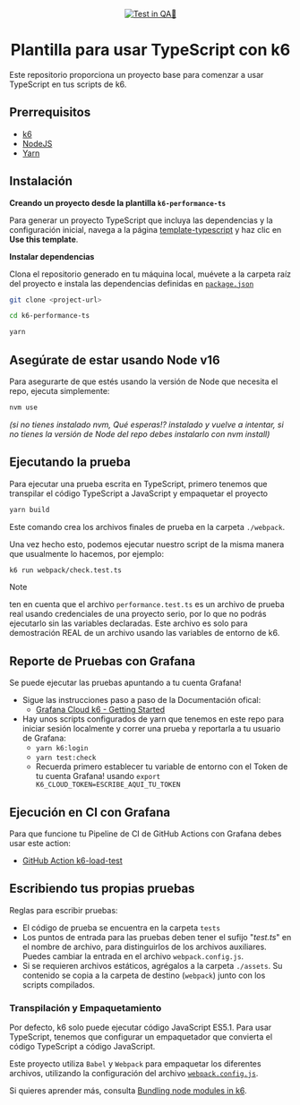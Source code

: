 <div align="center">

[![Test in QA🧪](https://github.com/upex-galaxy/k6-performance-ts/actions/workflows/test.yml/badge.svg)](https://github.com/upex-galaxy/k6-performance-ts/actions/workflows/test.yml)

# Plantilla para usar TypeScript con k6
</div>

Este repositorio proporciona un proyecto base para comenzar a usar TypeScript en tus scripts de k6.

## Prerrequisitos

- [k6](https://k6.io/docs/getting-started/installation)
- [NodeJS](https://nodejs.org/en/download/)
- [Yarn](https://yarnpkg.com/getting-started/install)

## Instalación

**Creando un proyecto desde la plantilla `k6-performance-ts`**

Para generar un proyecto TypeScript que incluya las dependencias y la configuración inicial, navega a la página [template-typescript](https://github.com/k6io/template-typescript) y haz clic en **Use this template**.

**Instalar dependencias**

Clona el repositorio generado en tu máquina local, muévete a la carpeta raíz del proyecto e instala las dependencias definidas en [`package.json`](./package.json)

```bash
git clone <project-url>
```
```bash
cd k6-performance-ts
```
```bash
yarn
```

## Asegúrate de estar usando Node v16
Para asegurarte de que estés usando la versión de Node que necesita el repo, ejecuta simplemente:
```bash
nvm use
```
*(si no tienes instalado nvm, Qué esperas!? instalado y vuelve a intentar, si no tienes la versión de Node del repo debes instalarlo con nvm install)*


## Ejecutando la prueba

Para ejecutar una prueba escrita en TypeScript, primero tenemos que transpilar el código TypeScript a JavaScript y empaquetar el proyecto

```bash
yarn build
```

Este comando crea los archivos finales de prueba en la carpeta `./webpack`.

Una vez hecho esto, podemos ejecutar nuestro script de la misma manera que usualmente lo hacemos, por ejemplo:

```bash
k6 run webpack/check.test.ts
```

> [!NOTE]
> ten en cuenta que el archivo `performance.test.ts` es un archivo de prueba real usando credenciales de una proyecto serio, por lo que no podrás ejecutarlo sin las variables declaradas. Este archivo es solo para demostración REAL de un archivo usando las variables de entorno de k6.

## Reporte de Pruebas con Grafana
Se puede ejecutar las pruebas apuntando a tu cuenta Grafana!
- Sigue las instrucciones paso a paso de la Documentación ofical:
    - [Grafana Cloud k6 - Getting Started](https://grafana.com/docs/grafana-cloud/k6/get-started/run-cloud-tests-from-the-cli/#run-locally-and-stream-to-the-cloud)
- Hay unos scripts configurados de yarn que tenemos en este repo para iniciar sesión localmente y correr una prueba y reportarla a tu usuario de Grafana:
    - `yarn k6:login`
    - `yarn test:check`
    - Recuerda primero establecer tu variable de entorno con el Token de tu cuenta Grafana! usando `export K6_CLOUD_TOKEN=ESCRIBE_AQUI_TU_TOKEN`

## Ejecución en CI con Grafana
Para que funcione tu Pipeline de CI de GitHub Actions con Grafana debes usar este action:
- [GitHub Action k6-load-test](https://github.com/marketplace/actions/k6-load-test)

## Escribiendo tus propias pruebas

Reglas para escribir pruebas:
- El código de prueba se encuentra en la carpeta `tests`
- Los puntos de entrada para las pruebas deben tener el sufijo "_test.ts_" en el nombre de archivo, para distinguirlos de los archivos auxiliares. Puedes cambiar la entrada en el archivo `webpack.config.js`. 
- Si se requieren archivos estáticos, agrégalos a la carpeta `./assets`. Su contenido se copia a la carpeta de destino (`webpack`) junto con los scripts compilados.

### Transpilación y Empaquetamiento

Por defecto, k6 solo puede ejecutar código JavaScript ES5.1. Para usar TypeScript, tenemos que configurar un empaquetador que convierta el código TypeScript a código JavaScript.

Este proyecto utiliza `Babel` y `Webpack` para empaquetar los diferentes archivos, utilizando la configuración del archivo [`webpack.config.js`](./webpack.config.js).

Si quieres aprender más, consulta [Bundling node modules in k6](https://k6.io/docs/using-k6/modules#bundling-node-modules).
